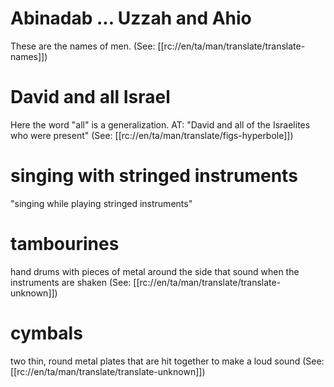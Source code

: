 # Abinadab ... Uzzah and Ahio

These are the names of men. (See: [[rc://en/ta/man/translate/translate-names]])

# David and all Israel

Here the word "all" is a generalization. AT: "David and all of the Israelites who were present" (See: [[rc://en/ta/man/translate/figs-hyperbole]])

# singing with stringed instruments

"singing while playing stringed instruments"

# tambourines

hand drums with pieces of metal around the side that sound when the instruments are shaken (See: [[rc://en/ta/man/translate/translate-unknown]])

# cymbals

two thin, round metal plates that are hit together to make a loud sound (See: [[rc://en/ta/man/translate/translate-unknown]])